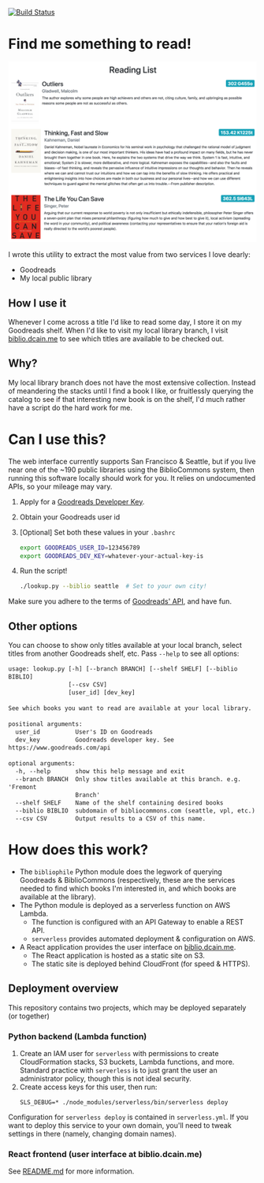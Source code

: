 [![Build Status](https://api.travis-ci.com/DavidCain/bibliophile.svg?branch=master)](https://travis-ci.com/DavidCain/bibliophile/)

# Find me something to read!
[![A list of titles available at my local library][reading-list-img]][biblio]

I wrote this utility to extract the most value from two services I love dearly:

- Goodreads
- My local public library

## How I use it
Whenever I come across a title I'd like to read some day, I store it on my
Goodreads shelf. When I'd like to visit my local library branch, I visit
[biblio.dcain.me][biblio] to see which titles are available to be checked out.

## Why?
My local library branch does not have the most extensive collection. Instead of
meandering the stacks until I find a book I like, or fruitlessly querying the
catalog to see if that interesting new book is on the shelf, I'd much rather
have a script do the hard work for me.

# Can I use this?
The web interface currently supports San Francisco & Seattle, but if you live
near one of the ~190 public libraries using the BiblioCommons system, then
running this software locally should work for you. It relies on undocumented
APIs, so your mileage may vary.

1. Apply for a [Goodreads Developer Key][goodreads-api].
2. Obtain your Goodreads user id
3. [Optional] Set both these values in your `.bashrc`

    ```sh
    export GOODREADS_USER_ID=123456789
    export GOODREADS_DEV_KEY=whatever-your-actual-key-is
    ```
4. Run the script!

    ```sh
    ./lookup.py --biblio seattle  # Set to your own city!
    ```

Make sure you adhere to the terms of [Goodreads' API][goodreads-api-terms], and
have fun.

## Other options
You can choose to show only titles available at your local branch, select titles
from another Goodreads shelf, etc. Pass `--help` to see all options:

```
usage: lookup.py [-h] [--branch BRANCH] [--shelf SHELF] [--biblio BIBLIO]
                 [--csv CSV]
                 [user_id] [dev_key]

See which books you want to read are available at your local library.

positional arguments:
  user_id          User's ID on Goodreads
  dev_key          Goodreads developer key. See https://www.goodreads.com/api

optional arguments:
  -h, --help       show this help message and exit
  --branch BRANCH  Only show titles available at this branch. e.g. 'Fremont
                   Branch'
  --shelf SHELF    Name of the shelf containing desired books
  --biblio BIBLIO  subdomain of bibliocommons.com (seattle, vpl, etc.)
  --csv CSV        Output results to a CSV of this name.
```

# How does this work?
- The `bibliophile` Python module does the legwork of querying Goodreads &
  BiblioCommons (respectively, these are the services needed to find which
  books I'm interested in, and which books are available at the library).
- The Python module is deployed as a serverless function on AWS Lambda.
    - The function is configured with an API Gateway to enable a REST API.
    - `serverless` provides automated deployment & configuration on AWS.
- A React application provides the user interface on [biblio.dcain.me][biblio].
    - The React application is hosted as a static site on S3.
    - The static site is deployed behind CloudFront (for speed & HTTPS).

## Deployment overview
This repository contains two projects, which may be deployed separately (or together)

### Python backend (Lambda function)
1. Create an IAM user for `serverless` with permissions to create
   CloudFormation stacks, S3 buckets, Lambda functions, and more.
   Standard practice with `serverless` is to just grant the user an
   administrator policy, though this is not ideal security.
2. Create access keys for this user, then run:
   ```
   SLS_DEBUG=* ./node_modules/serverless/bin/serverless deploy
   ```

Configuration for `serverless deploy` is contained in `serverless.yml`.
If you want to deploy this service to your own domain, you'll need to
tweak settings in there (namely, changing domain names).

### React frontend (user interface at biblio.dcain.me)
See [README.md][react-frontend-readme] for more information.


[react-frontend-readme]: react-frontend/README.md
[reading-list-img]: screenshots/reading_list.png
[goodreads-api]: https://www.goodreads.com/api
[goodreads-api-terms]: https://www.goodreads.com/api/terms
[biblio]: https://biblio.dcain.me
